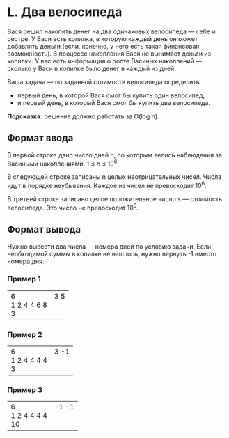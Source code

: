 # L. Два велосипеда

Вася решил накопить денег на два одинаковых велосипеда — себе и сестре. У Васи есть копилка, в которую каждый день он может добавлять деньги (если, конечно, у него есть такая финансовая возможность). В процессе накопления Вася не вынимает деньги из копилки.
У вас есть информация о росте Васиных накоплений — сколько у Васи в копилке было денег в каждый из дней.

Ваша задача — по заданной стоимости велосипеда определить

-   первый день, в которой Вася смог бы купить один велосипед,
-   и первый день, в который Вася смог бы купить два велосипеда.

**Подсказка:** решение должно работать за O(log n).

## Формат ввода

В первой строке дано число дней n, по которым велись наблюдения за Васиными накоплениями. 1 ≤ n ≤ 10<sup>6</sup>.

В следующей строке записаны n целых неотрицательных чисел. Числа идут в порядке неубывания. Каждое из чисел не превосходит 10<sup>6</sup>.

В третьей строке записано целое положительное число s — стоимость велосипеда. Это число не превосходит 10<sup>6</sup>.

## Формат вывода

Нужно вывести два числа — номера дней по условию задачи.
Если необходимой суммы в копилке не нашлось, нужно вернуть -1 вместо номера дня.

### Пример 1

<table><tr>
<td>
6<br>
1 2 4 4 6 8<br>
3
</td>
<td>
3 5
<br>
<br>
<br>
</td>
</tr></table>

### Пример 2

<table><tr>
<td>
6<br>
1 2 4 4 4 4<br>
3
</td>
<td>
3 -1
<br>
<br>
<br>
</td>
</tr></table>

### Пример 3

<table><tr>
<td>
6<br>
1 2 4 4 4 4<br>
10
</td>
<td>
-1 -1
<br>
<br>
<br>
</td>
</tr></table>
